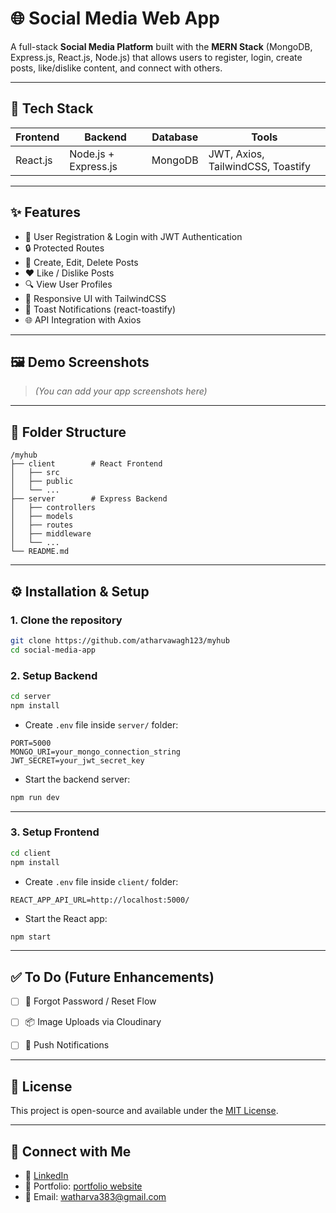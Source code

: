 
# 🌐 Social Media Web App

A full-stack **Social Media Platform** built with the **MERN Stack** (MongoDB, Express.js, React.js, Node.js) that allows users to register, login, create posts, like/dislike content, and connect with others.

---

## 🚀 Tech Stack

| Frontend | Backend | Database | Tools |
|----------|---------|----------|-------|
| React.js | Node.js + Express.js | MongoDB | JWT, Axios, TailwindCSS, Toastify |

---

## ✨ Features

- 👤 User Registration & Login with JWT Authentication
- 🔒 Protected Routes
- 📝 Create, Edit, Delete Posts
- ❤️ Like / Dislike Posts
- 🔍 View User Profiles
- 🧾 Responsive UI with TailwindCSS
- 🔔 Toast Notifications (react-toastify)
- 🌐 API Integration with Axios

---

## 🖼️ Demo Screenshots

> _(You can add your app screenshots here)_

---

## 📁 Folder Structure

```
/myhub
├── client        # React Frontend
│   ├── src
│   ├── public
│   └── ...
├── server        # Express Backend
│   ├── controllers
│   ├── models
│   ├── routes
│   ├── middleware
│   └── ...
└── README.md
```

---

## ⚙️ Installation & Setup

### 1. Clone the repository

```bash
git clone https://github.com/atharvawagh123/myhub
cd social-media-app
```

### 2. Setup Backend

```bash
cd server
npm install
```

- Create `.env` file inside `server/` folder:

```env
PORT=5000
MONGO_URI=your_mongo_connection_string
JWT_SECRET=your_jwt_secret_key
```

- Start the backend server:

```bash
npm run dev
```

---

### 3. Setup Frontend

```bash
cd client
npm install
```

- Create `.env` file inside `client/` folder:

```env
REACT_APP_API_URL=http://localhost:5000/
```

- Start the React app:

```bash
npm start
```

---

## ✅ To Do (Future Enhancements)

- [ ] 🔐 Forgot Password / Reset Flow
- [ ] 📦 Image Uploads via Cloudinary
- [ ] 🔔 Push Notifications


---

## 📄 License

This project is open-source and available under the [MIT License](LICENSE).

---

## 🤝 Connect with Me

- 🔗 [LinkedIn](https://www.linkedin.com/in/atharvawagh2005/)
- 💼 Portfolio: [portfolio website](https://portfolio-ai34.onrender.com/)
- 📧 Email: watharva383@gmail.com
